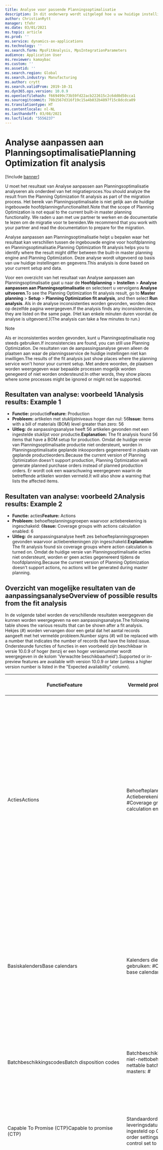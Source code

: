 ```yaml
---
title: Analyse voor passende Planningsoptimalisatie
description: In dit onderwerp wordt uitgelegd hoe u uw huidige instellingen en gegevens kunt controleren op basis van de mogelijkheden van de functionaliteit Optimalisatieplanning.
author: ChristianRytt
manager: tfehr
ms.date: 03/01/2021
ms.topic: article
ms.prod: ''
ms.service: dynamics-ax-applications
ms.technology: ''
ms.search.form: MpsFitAnalysis, MpsIntegrationParameters
audience: Application User
ms.reviewer: kamaybac
ms.custom: ''
ms.assetid: ''
ms.search.region: Global
ms.search.industry: Manufacturing
ms.author: crytt
ms.search.validFrom: 2019-10-31
ms.dyn365.ops.version: 10.0.9
ms.openlocfilehash: f669499c73b59fd22acb222615c2c6dd0d50cca1
ms.sourcegitcommit: 70b1567d316f19c15a4b032b4897f15c8dcdca09
ms.translationtype: HT
ms.contentlocale: nl-NL
ms.lasthandoff: 03/08/2021
ms.locfileid: "5556237"
---
```

# <a name="planning-optimization-fit-analysis"></a><span data-ttu-id="bb10f-103">Analyse aanpassen aan Planningsoptimalisatie</span><span class="sxs-lookup"><span data-stu-id="bb10f-103">Planning Optimization fit analysis</span></span>

[!include [banner](../../includes/banner.md)]

<span data-ttu-id="bb10f-104">U moet het resultaat van Analyse aanpassen aan Planningsoptimalisatie analyseren als onderdeel van het migratieproces.</span><span class="sxs-lookup"><span data-stu-id="bb10f-104">You should analyze the result from the Planning Optimization fit analysis as part of the migration process.</span></span> <span data-ttu-id="bb10f-105">Het bereik van Planningsoptimalisatie is niet gelijk aan de huidige ingebouwde hoofdplanningsfunctionaliteit.</span><span class="sxs-lookup"><span data-stu-id="bb10f-105">Note that the scope of Planning Optimization is not equal to the current built-in master planning functionality.</span></span> <span data-ttu-id="bb10f-106">We raden u aan met uw partner te werken en de documentatie te lezen om de migratie voor te bereiden.</span><span class="sxs-lookup"><span data-stu-id="bb10f-106">We recommend that you work with your partner and read the documentation to prepare for the migration.</span></span> 

<span data-ttu-id="bb10f-107">Analyse aanpassen aan Planningsoptimalisatie helpt u bepalen waar het resultaat kan verschillen tussen de ingebouwde engine voor hoofdplanning en Planningsoptimalisatie.</span><span class="sxs-lookup"><span data-stu-id="bb10f-107">Planning Optimization fit analysis helps you to identify where the result might differ between the built-in master planning engine and Planning Optimization.</span></span> <span data-ttu-id="bb10f-108">Deze analyse wordt uitgevoerd op basis van uw huidige instellingen en gegevens.</span><span class="sxs-lookup"><span data-stu-id="bb10f-108">This analysis is done based on your current setup and data.</span></span> 

<span data-ttu-id="bb10f-109">Voor een overzicht van het resultaat van Analyse aanpassen aan Planningsoptimalisatie gaat u naar de **Hoofdplanning** \> **Instellen** \> **Analyse aanpassen aan Planningsoptimalisatie** en selecteert u vervolgens **Analyse uitvoeren**.</span><span class="sxs-lookup"><span data-stu-id="bb10f-109">To see the Planning Optimization fit analysis result, go to **Master planning** \> **Setup** \> **Planning Optimization fit analysis**, and then select **Run analysis**.</span></span> <span data-ttu-id="bb10f-110">Als in de analyse inconsistenties worden gevonden, worden deze op dezelfde pagina weergegeven.</span><span class="sxs-lookup"><span data-stu-id="bb10f-110">If the analysis finds any inconsistencies, they are listed on the same page.</span></span> <span data-ttu-id="bb10f-111">(Het kan enkele minuten duren voordat de analyse is uitgevoerd.)</span><span class="sxs-lookup"><span data-stu-id="bb10f-111">(The analysis can take a few minutes to run.)</span></span>

> [!NOTE]
> <span data-ttu-id="bb10f-112">Als er inconsistenties worden gevonden, kunt u Planningsoptimalisatie nog steeds gebruiken.</span><span class="sxs-lookup"><span data-stu-id="bb10f-112">If inconsistencies are found, you can still use Planning Optimization.</span></span> <span data-ttu-id="bb10f-113">De resultaten van de aanpassingsanalyse geven alleen de plaatsen aan waar de planningsservice de huidige instellingen niet kan inwilligen.</span><span class="sxs-lookup"><span data-stu-id="bb10f-113">The results of the fit analysis just show places where the planning service won't honor your current setup.</span></span> <span data-ttu-id="bb10f-114">Met andere woorden, de plaatsen worden weergegeven waar bepaalde processen mogelijk worden genegeerd of niet worden ondersteund.</span><span class="sxs-lookup"><span data-stu-id="bb10f-114">In other words, they show places where some processes might be ignored or might not be supported.</span></span>

## <a name="analysis-results-example-1"></a><span data-ttu-id="bb10f-115">Resultaten van analyse: voorbeeld 1</span><span class="sxs-lookup"><span data-stu-id="bb10f-115">Analysis results: Example 1</span></span>

- <span data-ttu-id="bb10f-116">**Functie:** productie</span><span class="sxs-lookup"><span data-stu-id="bb10f-116">**Feature:** Production</span></span>
- <span data-ttu-id="bb10f-117">**Probleem:** artikelen met stuklijstniveaus hoger dan nul: 56</span><span class="sxs-lookup"><span data-stu-id="bb10f-117">**Issue:** Items with a bill of materials (BOM) level greater than zero: 56</span></span>
- <span data-ttu-id="bb10f-118">**Uitleg:** de aanpassingsanalyse heeft 56 artikelen gevonden met een ingestelde stuklijst voor productie.</span><span class="sxs-lookup"><span data-stu-id="bb10f-118">**Explanation:** The fit analysis found 56 items that have a BOM setup for production.</span></span> <span data-ttu-id="bb10f-119">Omdat de huidige versie van Planningsoptimalisatie productie niet ondersteunt, worden in Planningsoptimalisatie geplande inkooporders gegenereerd in plaats van geplande productieorders.</span><span class="sxs-lookup"><span data-stu-id="bb10f-119">Because the current version of Planning Optimization doesn't support production, Planning Optimization will generate planned purchase orders instead of planned production orders.</span></span> <span data-ttu-id="bb10f-120">Er wordt ook een waarschuwing weergegeven waarin de betreffende artikelen worden vermeld.</span><span class="sxs-lookup"><span data-stu-id="bb10f-120">It will also show a warning that lists the affected items.</span></span>

## <a name="analysis-results-example-2"></a><span data-ttu-id="bb10f-121">Resultaten van analyse: voorbeeld 2</span><span class="sxs-lookup"><span data-stu-id="bb10f-121">Analysis results: Example 2</span></span>

- <span data-ttu-id="bb10f-122">**Functie:** acties</span><span class="sxs-lookup"><span data-stu-id="bb10f-122">**Feature:** Actions</span></span>
- <span data-ttu-id="bb10f-123">**Probleem:** behoefteplanningsgroepen waarvoor actieberekening is ingeschakeld: 6</span><span class="sxs-lookup"><span data-stu-id="bb10f-123">**Issue:** Coverage groups with actions calculation enabled: 6</span></span>
- <span data-ttu-id="bb10f-124">**Uitleg:** de aanpassingsanalyse heeft zes behoefteplanningsgroepen gevonden waarvoor actieberekeningen zijn ingeschakeld.</span><span class="sxs-lookup"><span data-stu-id="bb10f-124">**Explanation:** The fit analysis found six coverage groups where action calculation is turned on.</span></span> <span data-ttu-id="bb10f-125">Omdat de huidige versie van Planningsoptimalisatie acties niet ondersteunt, worden er geen acties gegenereerd tijdens de hoofdplanning.</span><span class="sxs-lookup"><span data-stu-id="bb10f-125">Because the current version of Planning Optimization doesn't support actions, no actions will be generated during master planning.</span></span>

## <a name="overview-of-possible-results-from-the-fit-analysis"></a><span data-ttu-id="bb10f-126">Overzicht van mogelijke resultaten van de aanpassingsanalyse</span><span class="sxs-lookup"><span data-stu-id="bb10f-126">Overview of possible results from the fit analysis</span></span>

<span data-ttu-id="bb10f-127">In de volgende tabel worden de verschillende resultaten weergegeven die kunnen worden weergegeven na een aanpassingsanalyse.</span><span class="sxs-lookup"><span data-stu-id="bb10f-127">The following table shows the various results that can be shown after a fit analysis.</span></span> <span data-ttu-id="bb10f-128">Hekjes (_\#_) worden vervangen door een getal dat het aantal records aangeeft met het vermelde probleem.</span><span class="sxs-lookup"><span data-stu-id="bb10f-128">Number signs (_\#_) will be replaced with a number that indicates the number of records that have the listed issue.</span></span> <span data-ttu-id="bb10f-129">Ondersteunde functies of functies in een voorbeeld zijn beschikbaar in versie 10.0.9 of hoger (tenzij er een hoger versienummer wordt weergegeven in de kolom 'Verwachte beschikbaarheid').</span><span class="sxs-lookup"><span data-stu-id="bb10f-129">Supported or in-preview features are available with version 10.0.9 or later (unless a higher version number is listed in the "Expected availability" column).</span></span>

| <span data-ttu-id="bb10f-130">Functie</span><span class="sxs-lookup"><span data-stu-id="bb10f-130">Feature</span></span> | <span data-ttu-id="bb10f-131">Vermeld probleem</span><span class="sxs-lookup"><span data-stu-id="bb10f-131">Listed issue</span></span> | <span data-ttu-id="bb10f-132">Uitleg</span><span class="sxs-lookup"><span data-stu-id="bb10f-132">Explanation</span></span> | <span data-ttu-id="bb10f-133">Verwachte beschikbaarheid</span><span class="sxs-lookup"><span data-stu-id="bb10f-133">Expected availability</span></span> |
| --- | --- | --- | --- |
| <span data-ttu-id="bb10f-134">Acties</span><span class="sxs-lookup"><span data-stu-id="bb10f-134">Actions</span></span> | <span data-ttu-id="bb10f-135">Behoefteplanningsgroepen met Actieberekening ingeschakeld: _\#_</span><span class="sxs-lookup"><span data-stu-id="bb10f-135">Coverage groups with Actions calculation enabled: _\#_</span></span> | <span data-ttu-id="bb10f-136">Deze functie wordt verwerkt.</span><span class="sxs-lookup"><span data-stu-id="bb10f-136">This feature is pending.</span></span> <span data-ttu-id="bb10f-137">Momenteel worden er geen acties gegenereerd tijdens de hoofdplanning wanneer Planningsoptimalisatie is ingeschakeld, ongeacht deze instelling.</span><span class="sxs-lookup"><span data-stu-id="bb10f-137">Currently, actions aren't generated during master planning when Planning Optimization is enabled, regardless of this setting.</span></span> <span data-ttu-id="bb10f-138">Het belangrijkste doel van acties is het voorstellen van wijzigingen in bestaande orders.</span><span class="sxs-lookup"><span data-stu-id="bb10f-138">The main purpose of actions is to suggest changes to existing orders.</span></span> <span data-ttu-id="bb10f-139">Ga na of acties actief worden toegepast als onderdeel van uw bedrijfsprocessen en of de vertragingsinformatie die betrekking heeft op de orders voldoende is.</span><span class="sxs-lookup"><span data-stu-id="bb10f-139">Evaluate if actions are actively applied as part of your business processes or if the delay information related to the orders is sufficient.</span></span> | <span data-ttu-id="bb10f-140">Oktober 2021 - april 2022</span><span class="sxs-lookup"><span data-stu-id="bb10f-140">October 2021 - April 2022</span></span> |
| <span data-ttu-id="bb10f-141">Basiskalenders</span><span class="sxs-lookup"><span data-stu-id="bb10f-141">Base calendars</span></span> | <span data-ttu-id="bb10f-142">Kalenders die de basiskalender gebruiken: _\#_</span><span class="sxs-lookup"><span data-stu-id="bb10f-142">Calendars using base calendar: _\#_</span></span> | <span data-ttu-id="bb10f-143">Deze functie wordt verwerkt.</span><span class="sxs-lookup"><span data-stu-id="bb10f-143">This feature is pending.</span></span> <span data-ttu-id="bb10f-144">Op dit moment wordt de basiskalender genegeerd wanneer Planningsoptimalisatie is ingeschakeld.</span><span class="sxs-lookup"><span data-stu-id="bb10f-144">Currently, the base calendar is ignored when Planning Optimization is enabled.</span></span> <span data-ttu-id="bb10f-145">Ga na of de basiskalender nodig is voor uw bedrijfsprocessen en of directe instellingen in kalenders voldoende zijn.</span><span class="sxs-lookup"><span data-stu-id="bb10f-145">Evaluate if the base calendar is needed for your business processes or if direct setup in calendars is sufficient.</span></span> | <span data-ttu-id="bb10f-146">2021 april</span><span class="sxs-lookup"><span data-stu-id="bb10f-146">April 2021</span></span> | 
| <span data-ttu-id="bb10f-147">Batchbeschikkingscodes</span><span class="sxs-lookup"><span data-stu-id="bb10f-147">Batch disposition codes</span></span> | <span data-ttu-id="bb10f-148">Batchbeschikkingsmodellen met niet-nettobehoefte: _\#_</span><span class="sxs-lookup"><span data-stu-id="bb10f-148">Non-nettable batch disposition masters: _\#_</span></span> | <span data-ttu-id="bb10f-149">Deze functie wordt verwerkt.</span><span class="sxs-lookup"><span data-stu-id="bb10f-149">This feature is pending.</span></span> <span data-ttu-id="bb10f-150">Op dit moment worden batchbeschikkingscodes genegeerd wanneer Planningsoptimalisatie is ingeschakeld.</span><span class="sxs-lookup"><span data-stu-id="bb10f-150">Currently, batch disposition codes are ignored when Planning Optimization is enabled.</span></span> | <span data-ttu-id="bb10f-151">Oktober 2021 - april 2022</span><span class="sxs-lookup"><span data-stu-id="bb10f-151">October 2021 - April 2022</span></span> |
| <span data-ttu-id="bb10f-152">Capable To Promise (CTP)</span><span class="sxs-lookup"><span data-stu-id="bb10f-152">Capable to promise (CTP)</span></span> | <span data-ttu-id="bb10f-153">Standaardorderinstellingen met leveringsdatumcontrole ingesteld op CTP: _\#_</span><span class="sxs-lookup"><span data-stu-id="bb10f-153">Default order settings with delivery date control set to CTP: _\#_</span></span> | <span data-ttu-id="bb10f-154">Deze functie wordt verwerkt.</span><span class="sxs-lookup"><span data-stu-id="bb10f-154">This feature is pending.</span></span> <span data-ttu-id="bb10f-155">Momenteel wordt CTP genegeerd wanneer Planningsoptimalisatie is ingeschakeld, ongeacht deze instelling.</span><span class="sxs-lookup"><span data-stu-id="bb10f-155">Currently, CTP is ignored when Planning Optimization is enabled, regardless of this setting.</span></span> | <span data-ttu-id="bb10f-156">Oktober 2021 - april 2022</span><span class="sxs-lookup"><span data-stu-id="bb10f-156">October 2021 - April 2022</span></span> |
| <span data-ttu-id="bb10f-157">Statisch plan kopiëren naar dynamisch plan</span><span class="sxs-lookup"><span data-stu-id="bb10f-157">Copy static to dynamic plan</span></span> | <span data-ttu-id="bb10f-158">Kopie van statisch naar dynamisch plan wordt ingeschakeld in de parameters voor de hoofdplanning.</span><span class="sxs-lookup"><span data-stu-id="bb10f-158">Copy of static to dynamic plan is enabled on the master planning parameters.</span></span> | <span data-ttu-id="bb10f-159">Met Planningsoptimalisatie wordt het statische plan niet naar het dynamische plan gekopieerd, ongeacht deze instelling.</span><span class="sxs-lookup"><span data-stu-id="bb10f-159">Planning Optimization doesn't copy the static plan to the dynamic plan, regardless of this setting.</span></span> <span data-ttu-id="bb10f-160">In het algemeen is dit concept minder relevant vanwege de snelheid en de volledige regeneratie die door Planningsoptimalisatie wordt geleverd.</span><span class="sxs-lookup"><span data-stu-id="bb10f-160">In general, this concept is less relevant because of the speed and complete regeneration that Planning Optimization provides.</span></span> <span data-ttu-id="bb10f-161">Als er twee of meer plannen worden gebruikt, moet de hoofdplanning worden geactiveerd voor elk plan.</span><span class="sxs-lookup"><span data-stu-id="bb10f-161">If two or more plans are used, master planning should be triggered for each plan.</span></span> | <span data-ttu-id="bb10f-162">Oktober 2021 - april 2022</span><span class="sxs-lookup"><span data-stu-id="bb10f-162">October 2021 - April 2022</span></span> |
| <span data-ttu-id="bb10f-163">Fiattering</span><span class="sxs-lookup"><span data-stu-id="bb10f-163">Firming</span></span> | <span data-ttu-id="bb10f-164">Behoefteplanningsgroepen met time fence voor automatische fiattering ingesteld: _\#_</span><span class="sxs-lookup"><span data-stu-id="bb10f-164">Coverage groups with auto firming time fence set: _\#_</span></span> | <span data-ttu-id="bb10f-165">In versie 10.0.7 en hoger wordt fiatteren als een afzonderlijke batchtaak voor fiattering ondersteund nadat de hoofdplanning is voltooid (mits de functie _Automatisch fiatteren voor Planningsoptimalisatie_ is ingeschakeld in [Functiebeheer](../../../fin-ops-core/fin-ops/get-started/feature-management/feature-management-overview.md)).</span><span class="sxs-lookup"><span data-stu-id="bb10f-165">In version 10.0.7 and later, firming is supported as a separate firming batch job after master planning is completed (provided the _Auto-firming for Planning Optimization_ feature has been enabled in [feature management](../../../fin-ops-core/fin-ops/get-started/feature-management/feature-management-overview.md)).</span></span> <span data-ttu-id="bb10f-166">Het automatisch fiatteren voor planningsoptimalisatie is gebaseerd op de orderdatum (begin datum), niet op de behoeftedatum (einddatum).</span><span class="sxs-lookup"><span data-stu-id="bb10f-166">Note that auto firming for Planning Optimization is based on the order date (start date), not the requirement date (end date).</span></span> <span data-ttu-id="bb10f-167">Dit gedrag zorgt ervoor dat geplande orders op tijd worden gefiatteerd, zonder dat de levertijd in de time fence voor fiattering moet worden opgenomen.</span><span class="sxs-lookup"><span data-stu-id="bb10f-167">This behavior ensures that firming of planned orders occurs in due time, without having to include lead time in the firming time fence.</span></span> | <span data-ttu-id="bb10f-168">Ondersteund</span><span class="sxs-lookup"><span data-stu-id="bb10f-168">Supported</span></span> |
| <span data-ttu-id="bb10f-169">Fiattering</span><span class="sxs-lookup"><span data-stu-id="bb10f-169">Firming</span></span> | <span data-ttu-id="bb10f-170">Artikelbehoefteplanningsrecords met automatische fiattering ingesteld: _\#_</span><span class="sxs-lookup"><span data-stu-id="bb10f-170">Item coverage records with auto firming set: _\#_</span></span> | <span data-ttu-id="bb10f-171">In versie 10.0.7 en hoger wordt automatisch fiatteren als een afzonderlijke batchtaak voor fiattering ondersteund nadat de hoofdplanning is voltooid (mits de functie _Automatisch fiatteren voor Planningsoptimalisatie_ is ingeschakeld in [Functiebeheer](../../../fin-ops-core/fin-ops/get-started/feature-management/feature-management-overview.md)).</span><span class="sxs-lookup"><span data-stu-id="bb10f-171">In version 10.0.7 and later, auto firming is supported as a separate firming batch job after master planning is completed (provided the _Auto-firming for Planning Optimization_ feature has been enabled in [feature management](../../../fin-ops-core/fin-ops/get-started/feature-management/feature-management-overview.md)).</span></span> <span data-ttu-id="bb10f-172">Het automatisch fiatteren voor planningsoptimalisatie is gebaseerd op de orderdatum (begin datum), niet op de behoeftedatum (einddatum).</span><span class="sxs-lookup"><span data-stu-id="bb10f-172">Note that auto firming for Planning Optimization is based on the order date (start date), not the requirement date (end date).</span></span> <span data-ttu-id="bb10f-173">Dit gedrag zorgt ervoor dat geplande orders op tijd worden gefiatteerd, zonder dat de levertijd in de time fence voor fiattering moet worden opgenomen.</span><span class="sxs-lookup"><span data-stu-id="bb10f-173">This behavior ensures that firming of planned orders occurs in due time, without having to include lead time in the firming time fence.</span></span> | <span data-ttu-id="bb10f-174">Ondersteund</span><span class="sxs-lookup"><span data-stu-id="bb10f-174">Supported</span></span> |
| <span data-ttu-id="bb10f-175">Fiattering</span><span class="sxs-lookup"><span data-stu-id="bb10f-175">Firming</span></span> | <span data-ttu-id="bb10f-176">Hoofdplannen met automatische fiattering ingesteld: _\#_</span><span class="sxs-lookup"><span data-stu-id="bb10f-176">Master plans with auto firming set: _\#_</span></span> | <span data-ttu-id="bb10f-177">In versie 10.0.7 en hoger wordt automatisch fiatteren als een afzonderlijke batchtaak voor fiattering ondersteund nadat de hoofdplanning is voltooid (mits de functie _Automatisch fiatteren voor Planningsoptimalisatie_ is ingeschakeld in [Functiebeheer](../../../fin-ops-core/fin-ops/get-started/feature-management/feature-management-overview.md)).</span><span class="sxs-lookup"><span data-stu-id="bb10f-177">In version 10.0.7 and later, auto firming is supported as a separate firming batch job after master planning is completed (provided the _Auto-firming for Planning Optimization_ feature has been enabled in [feature management](../../../fin-ops-core/fin-ops/get-started/feature-management/feature-management-overview.md)).</span></span> <span data-ttu-id="bb10f-178">Het automatisch fiatteren voor planningsoptimalisatie is gebaseerd op de orderdatum (begin datum), niet op de behoeftedatum (einddatum).</span><span class="sxs-lookup"><span data-stu-id="bb10f-178">Note that auto firming for Planning Optimization is based on the order date (start date), not the requirement date (end date).</span></span> <span data-ttu-id="bb10f-179">Dit gedrag zorgt ervoor dat geplande orders op tijd worden gefiatteerd, zonder dat de levertijd in de time fence voor fiattering moet worden opgenomen.</span><span class="sxs-lookup"><span data-stu-id="bb10f-179">This behavior ensures that firming of planned orders occurs in due time, without having to include lead time in the firming time fence.</span></span> | <span data-ttu-id="bb10f-180">Ondersteund</span><span class="sxs-lookup"><span data-stu-id="bb10f-180">Supported</span></span> |
| <span data-ttu-id="bb10f-181">FitAnalysisPlanningItems</span><span class="sxs-lookup"><span data-stu-id="bb10f-181">FitAnalysisPlanningItems</span></span> | <span data-ttu-id="bb10f-182">Planningsartikelen: _\#_</span><span class="sxs-lookup"><span data-stu-id="bb10f-182">Planning Items: _\#_</span></span> | <span data-ttu-id="bb10f-183">Deze functie wordt verwerkt.</span><span class="sxs-lookup"><span data-stu-id="bb10f-183">This feature is pending.</span></span> <span data-ttu-id="bb10f-184">Momenteel worden planningsartikelen op dezelfde manier verwerkt als normale artikelen wanneer Planningsoptimalisatie is ingeschakeld.</span><span class="sxs-lookup"><span data-stu-id="bb10f-184">Currently, planning items are handled like regular items when Planning Optimization is enabled.</span></span> | <span data-ttu-id="bb10f-185">Oktober 2021 - april 2022</span><span class="sxs-lookup"><span data-stu-id="bb10f-185">October 2021 - April 2022</span></span> |
| <span data-ttu-id="bb10f-186">Prognose</span><span class="sxs-lookup"><span data-stu-id="bb10f-186">Forecast</span></span> | <span data-ttu-id="bb10f-187">Behoefteplanningsgroepen met "Intercompany-orders opnemen" ingeschakeld: _\#_</span><span class="sxs-lookup"><span data-stu-id="bb10f-187">Coverage groups with "Include intercompany orders" enabled: _\#_</span></span> | <span data-ttu-id="bb10f-188">Deze functie wordt verwerkt.</span><span class="sxs-lookup"><span data-stu-id="bb10f-188">This feature is pending.</span></span> <span data-ttu-id="bb10f-189">Momenteel omvat hoofdplanning geen downstream geplande vraag wanneer Planningsoptimalisatie is ingeschakeld, ongeacht deze instelling.</span><span class="sxs-lookup"><span data-stu-id="bb10f-189">Currently, master planning doesn't include downstream planned demand when Planning Optimization is enabled, regardless of this setting.</span></span> <span data-ttu-id="bb10f-190">De vrijgegeven/gefiatteerde orders werken nog steeds met de normale intercompany-functionaliteit en zullen de meeste scenario's dekken.</span><span class="sxs-lookup"><span data-stu-id="bb10f-190">Note that released/firmed orders still work with the regular intercompany functionality and will cover most scenarios.</span></span> | <span data-ttu-id="bb10f-191">Ondersteund</span><span class="sxs-lookup"><span data-stu-id="bb10f-191">Supported</span></span> |
| <span data-ttu-id="bb10f-192">Prognose</span><span class="sxs-lookup"><span data-stu-id="bb10f-192">Forecast</span></span> | <span data-ttu-id="bb10f-193">Behoefteplanningsgroepen waarvoor de instelling "Prognose reduceren met" op een andere waarde is ingesteld dan "Orders": _\#_</span><span class="sxs-lookup"><span data-stu-id="bb10f-193">Coverage groups with "Reduce forecast by" setting set to a value different than "Orders": _\#_</span></span> | <span data-ttu-id="bb10f-194">Voor Planningsoptimalisatie wordt standaard "Prognose reduceren met" voor orders gebruikt, ongeacht deze instelling.</span><span class="sxs-lookup"><span data-stu-id="bb10f-194">By default, Planning Optimization uses "Reduce forecast by" for orders, regardless of this setting.</span></span> | <span data-ttu-id="bb10f-195">Ondersteund</span><span class="sxs-lookup"><span data-stu-id="bb10f-195">Supported</span></span> |
| <span data-ttu-id="bb10f-196">Prognose</span><span class="sxs-lookup"><span data-stu-id="bb10f-196">Forecast</span></span> | <span data-ttu-id="bb10f-197">Prognosemodellen met submodellen: _\#_</span><span class="sxs-lookup"><span data-stu-id="bb10f-197">Forecast models with sub models: _\#_</span></span> | <span data-ttu-id="bb10f-198">Deze functie wordt verwerkt.</span><span class="sxs-lookup"><span data-stu-id="bb10f-198">This feature is pending.</span></span> <span data-ttu-id="bb10f-199">Momenteel worden prognoses die submodellen gebruiken, niet ondersteund wanneer Planningsoptimalisatie is ingeschakeld.</span><span class="sxs-lookup"><span data-stu-id="bb10f-199">Currently, forecasts that use sub-models aren't supported when Planning Optimization is enabled.</span></span> <span data-ttu-id="bb10f-200">Deze worden genegeerd, ongeacht deze instelling.</span><span class="sxs-lookup"><span data-stu-id="bb10f-200">They will be ignored, regardless of this setting.</span></span> | <span data-ttu-id="bb10f-201">2021 april</span><span class="sxs-lookup"><span data-stu-id="bb10f-201">April 2021</span></span> |
| <span data-ttu-id="bb10f-202">Prognose</span><span class="sxs-lookup"><span data-stu-id="bb10f-202">Forecast</span></span> | <span data-ttu-id="bb10f-203">Hoofdplannen met de "Aanbodprognose opnemen" ingeschakeld: _\#_</span><span class="sxs-lookup"><span data-stu-id="bb10f-203">Master plans with "Include supply forecast" enabled: _\#_</span></span> | <span data-ttu-id="bb10f-204">Deze functie wordt verwerkt.</span><span class="sxs-lookup"><span data-stu-id="bb10f-204">This feature is pending.</span></span> <span data-ttu-id="bb10f-205">Momenteel worden aanbodprognoses die submodellen gebruiken, niet ondersteund wanneer Planningsoptimalisatie is ingeschakeld.</span><span class="sxs-lookup"><span data-stu-id="bb10f-205">Currently, supply forecasts aren't supported when Planning Optimization is enabled.</span></span> <span data-ttu-id="bb10f-206">Deze worden genegeerd, ongeacht deze instelling.</span><span class="sxs-lookup"><span data-stu-id="bb10f-206">They will be ignored, regardless of this setting.</span></span> | <span data-ttu-id="bb10f-207">Oktober 2021 - april 2022</span><span class="sxs-lookup"><span data-stu-id="bb10f-207">October 2021 - April 2022</span></span> |
| <span data-ttu-id="bb10f-208">Time fence voor blokkering</span><span class="sxs-lookup"><span data-stu-id="bb10f-208">Freeze time fence</span></span> | <span data-ttu-id="bb10f-209">Behoefteplanningsgroepen met time fence voor blokkering ingesteld: _\#_</span><span class="sxs-lookup"><span data-stu-id="bb10f-209">Coverage groups with freeze time fence set: _\#_</span></span> | <span data-ttu-id="bb10f-210">De time fence voor blokkering wordt niet vaak gebruikt en er zijn momenteel geen plannen om de time fence op te nemen voor Planningsoptimalisatie.</span><span class="sxs-lookup"><span data-stu-id="bb10f-210">The freeze time fence isn't often used, and there are currently no plans to include it for Planning Optimization.</span></span> <span data-ttu-id="bb10f-211">Momenteel wordt de instelling voor time fence voor blokkering genegeerd wanneer Planningsoptimalisatie is ingeschakeld, ongeacht deze instelling.</span><span class="sxs-lookup"><span data-stu-id="bb10f-211">Currently, the freeze time fence setup is ignored when Planning Optimization is enabled, regardless of this setting.</span></span> | <span data-ttu-id="bb10f-212">N.v.t.</span><span class="sxs-lookup"><span data-stu-id="bb10f-212">N/A</span></span> |
| <span data-ttu-id="bb10f-213">Time fence voor blokkering</span><span class="sxs-lookup"><span data-stu-id="bb10f-213">Freeze time fence</span></span> | <span data-ttu-id="bb10f-214">Artikelbehoefteplanningsrecords met time fence voor blokkering ingesteld: _\#_</span><span class="sxs-lookup"><span data-stu-id="bb10f-214">Item coverage records with freeze time fence set: _\#_</span></span> | <span data-ttu-id="bb10f-215">De time fence voor blokkering wordt niet vaak gebruikt en er zijn momenteel geen plannen om de time fence op te nemen voor Planningsoptimalisatie.</span><span class="sxs-lookup"><span data-stu-id="bb10f-215">The freeze time fence isn't often used, and there are currently no plans to include it for Planning Optimization.</span></span> <span data-ttu-id="bb10f-216">Momenteel wordt de instelling voor time fence voor blokkering genegeerd wanneer Planningsoptimalisatie is ingeschakeld, ongeacht deze instelling.</span><span class="sxs-lookup"><span data-stu-id="bb10f-216">Currently, the freeze time fence setup is ignored when Planning Optimization is enabled, regardless of this setting.</span></span> | <span data-ttu-id="bb10f-217">N.v.t.</span><span class="sxs-lookup"><span data-stu-id="bb10f-217">N/A</span></span> |
| <span data-ttu-id="bb10f-218">Time fence voor blokkering</span><span class="sxs-lookup"><span data-stu-id="bb10f-218">Freeze time fence</span></span> | <span data-ttu-id="bb10f-219">Hoofdplannen met time fence voor blokkering ingesteld: _\#_</span><span class="sxs-lookup"><span data-stu-id="bb10f-219">Master plans with freeze time fence set: _\#_</span></span> | <span data-ttu-id="bb10f-220">De time fence voor blokkering wordt niet vaak gebruikt en er zijn momenteel geen plannen om de time fence op te nemen voor Planningsoptimalisatie.</span><span class="sxs-lookup"><span data-stu-id="bb10f-220">The freeze time fence isn't often used, and there are currently no plans to include it for Planning Optimization.</span></span> <span data-ttu-id="bb10f-221">Momenteel wordt de instelling voor time fence voor blokkering genegeerd wanneer Planningsoptimalisatie is ingeschakeld, ongeacht deze instelling.</span><span class="sxs-lookup"><span data-stu-id="bb10f-221">Currently, the freeze time fence setup is ignored when Planning Optimization is enabled, regardless of this setting.</span></span> | <span data-ttu-id="bb10f-222">N.v.t.</span><span class="sxs-lookup"><span data-stu-id="bb10f-222">N/A</span></span> |
| <span data-ttu-id="bb10f-223">Intercompany</span><span class="sxs-lookup"><span data-stu-id="bb10f-223">Intercompany</span></span> | <span data-ttu-id="bb10f-224">Hoofdplannen inclusief geplande downstreamvraag: _\#_</span><span class="sxs-lookup"><span data-stu-id="bb10f-224">Master plans including planned downstream demand: _\#_</span></span> | <span data-ttu-id="bb10f-225">Deze functie wordt verwerkt.</span><span class="sxs-lookup"><span data-stu-id="bb10f-225">This feature is pending.</span></span> <span data-ttu-id="bb10f-226">Momenteel omvat hoofdplanning geen downstream geplande vraag wanneer Planningsoptimalisatie is ingeschakeld, ongeacht deze instelling.</span><span class="sxs-lookup"><span data-stu-id="bb10f-226">Currently, master planning doesn't include downstream planned demand when Planning Optimization is enabled, regardless of this setting.</span></span> <span data-ttu-id="bb10f-227">De vrijgegeven/gefiatteerde orders werken nog steeds met de normale intercompany-functionaliteit en zullen de meeste scenario's dekken.</span><span class="sxs-lookup"><span data-stu-id="bb10f-227">Note that released/firmed orders still work with the normal intercompany functionality and will cover most scenarios.</span></span> | <span data-ttu-id="bb10f-228">Ondersteund</span><span class="sxs-lookup"><span data-stu-id="bb10f-228">Supported</span></span> |
| <span data-ttu-id="bb10f-229">Kanban</span><span class="sxs-lookup"><span data-stu-id="bb10f-229">Kanban</span></span> | <span data-ttu-id="bb10f-230">Artikelbehoefteplanningsrecords met gepland ordertype kanban: _\#_</span><span class="sxs-lookup"><span data-stu-id="bb10f-230">Item coverage records with planned order type kanban: _\#_</span></span> | <span data-ttu-id="bb10f-231">Deze functie wordt verwerkt.</span><span class="sxs-lookup"><span data-stu-id="bb10f-231">This feature is pending.</span></span> <span data-ttu-id="bb10f-232">Momenteel wordt de artikelbehoefteplanning die is ingesteld op kanban, genegeerd wanneer Planningsoptimalisatie is ingeschakeld.</span><span class="sxs-lookup"><span data-stu-id="bb10f-232">Currently, item coverage that is set to kanban will be ignored when Planning Optimization is enabled.</span></span> <span data-ttu-id="bb10f-233">Tijdens de hoofdplanning wordt door het met kanban geplande ordertype een waarschuwing gemaakt en er worden geplande inkooporders gemaakt om de gerelateerde vraag te dekken.</span><span class="sxs-lookup"><span data-stu-id="bb10f-233">The kanban planned order type will create a warning during master planning, and planned purchase orders will be created to cover the related demand.</span></span> | <span data-ttu-id="bb10f-234">Oktober 2021 - april 2022</span><span class="sxs-lookup"><span data-stu-id="bb10f-234">October 2021 - April 2022</span></span> |
| <span data-ttu-id="bb10f-235">Kanban</span><span class="sxs-lookup"><span data-stu-id="bb10f-235">Kanban</span></span> | <span data-ttu-id="bb10f-236">Artikelen met standaardordertype kanban: _\#_</span><span class="sxs-lookup"><span data-stu-id="bb10f-236">Items with default order type kanban: _\#_</span></span> | <span data-ttu-id="bb10f-237">Momenteel wordt een standaardordertype dat is ingesteld op kanban, genegeerd wanneer Planningsoptimalisatie is ingeschakeld.</span><span class="sxs-lookup"><span data-stu-id="bb10f-237">Currently, a default order type that is set to kanban will be ignored when Planning Optimization is enabled.</span></span> <span data-ttu-id="bb10f-238">Tijdens de hoofdplanning wordt door het standaardordertype een waarschuwing gemaakt en er worden geplande inkooporders gemaakt om de gerelateerde vraag te dekken.</span><span class="sxs-lookup"><span data-stu-id="bb10f-238">The kanban default order type will create a warning during master planning, and planned purchase orders will be created to cover the related demand.</span></span> | <span data-ttu-id="bb10f-239">Oktober 2021 - april 2022</span><span class="sxs-lookup"><span data-stu-id="bb10f-239">October 2021 - April 2022</span></span> |
| <span data-ttu-id="bb10f-240">Levenscyclusstatus van product</span><span class="sxs-lookup"><span data-stu-id="bb10f-240">Product lifecycle state</span></span>   | <span data-ttu-id="bb10f-241">Levenscyclusstatussen van product niet actief voor planning: _\#_</span><span class="sxs-lookup"><span data-stu-id="bb10f-241">Product lifecycle states not active for planning: _\#_</span></span> | <span data-ttu-id="bb10f-242">Deze functie is in behandeling.</span><span class="sxs-lookup"><span data-stu-id="bb10f-242">This is a pending feature.</span></span> <span data-ttu-id="bb10f-243">Momenteel wordt de Productlevenscyclusstatus genegeerd en is Planningsoptimalisatie ingeschakeld.</span><span class="sxs-lookup"><span data-stu-id="bb10f-243">Currently the Product lifecycle state is ignored with Planning Optimization enabled.</span></span> <span data-ttu-id="bb10f-244">U kunt het productfilter op planniveau aanpassen om te voorkomen dat producten worden opgenomen waar de productlevenscyclusstatus is uitgeschakeld voor planning.</span><span class="sxs-lookup"><span data-stu-id="bb10f-244">You can adjust the plan level product filter to avoid including products where product lifecycle state is disabled for planning.</span></span> | <span data-ttu-id="bb10f-245">Ondersteund</span><span class="sxs-lookup"><span data-stu-id="bb10f-245">Supported</span></span> |
| <span data-ttu-id="bb10f-246">Productie</span><span class="sxs-lookup"><span data-stu-id="bb10f-246">Production</span></span> | <span data-ttu-id="bb10f-247">Stuklijstregels met afronding of meerdere instellingen: _\#_</span><span class="sxs-lookup"><span data-stu-id="bb10f-247">BOM lines with rounding or multiple setup: _\#_</span></span> | <span data-ttu-id="bb10f-248">Deze functie wordt verwerkt.</span><span class="sxs-lookup"><span data-stu-id="bb10f-248">This feature is pending.</span></span> <span data-ttu-id="bb10f-249">Momenteel worden afronding en meerdere instellingen genegeerd op stuklijstregels wanneer Planningsoptimalisatie is ingeschakeld, ongeacht deze instelling.</span><span class="sxs-lookup"><span data-stu-id="bb10f-249">Currently, rounding and multiple setups are ignored on BOM lines when Planning Optimization is enabled, regardless of this setting.</span></span> | <span data-ttu-id="bb10f-250">2021 april</span><span class="sxs-lookup"><span data-stu-id="bb10f-250">April 2021</span></span> |
| <span data-ttu-id="bb10f-251">Productie</span><span class="sxs-lookup"><span data-stu-id="bb10f-251">Production</span></span> | <span data-ttu-id="bb10f-252">Stuklijst-/formuleregels met formulemeting: _\#_</span><span class="sxs-lookup"><span data-stu-id="bb10f-252">BOM/formula lines with formula measurement: _\#_</span></span> | <span data-ttu-id="bb10f-253">Deze functie wordt verwerkt.</span><span class="sxs-lookup"><span data-stu-id="bb10f-253">This feature is pending.</span></span> <span data-ttu-id="bb10f-254">Momenteel wordt formulemeting genegeerd op stuklijst- en formuleregels wanneer Planningsoptimalisatie is ingeschakeld, ongeacht deze instelling.</span><span class="sxs-lookup"><span data-stu-id="bb10f-254">Currently, formula measurement is ignored on BOM and formula lines when Planning Optimization is enabled, regardless of this setting.</span></span> | <span data-ttu-id="bb10f-255">2021 oktober</span><span class="sxs-lookup"><span data-stu-id="bb10f-255">October 2021</span></span> |
| <span data-ttu-id="bb10f-256">Productie</span><span class="sxs-lookup"><span data-stu-id="bb10f-256">Production</span></span> | <span data-ttu-id="bb10f-257">Stuklijst-/formuleregels met artikelvervanging (planningsgroepen): _\#_</span><span class="sxs-lookup"><span data-stu-id="bb10f-257">BOM/formula lines with item substitution (plan groups): _\#_</span></span> | <span data-ttu-id="bb10f-258">Deze functie wordt verwerkt.</span><span class="sxs-lookup"><span data-stu-id="bb10f-258">This feature is pending.</span></span> <span data-ttu-id="bb10f-259">Momenteel wordt artikelvervanging (planningsgroepen) genegeerd op stuklijst- en formuleregels wanneer Planningsoptimalisatie is ingeschakeld, ongeacht deze instelling.</span><span class="sxs-lookup"><span data-stu-id="bb10f-259">Currently, item substitution (plan groups) is ignored on BOM and formula lines when Planning Optimization is enabled, regardless of this setting.</span></span> | <span data-ttu-id="bb10f-260">2021 oktober</span><span class="sxs-lookup"><span data-stu-id="bb10f-260">October 2021</span></span> |
| <span data-ttu-id="bb10f-261">Productie</span><span class="sxs-lookup"><span data-stu-id="bb10f-261">Production</span></span> | <span data-ttu-id="bb10f-262">Stuklijst-/formuleregels met negatieve hoeveelheid: _\#_</span><span class="sxs-lookup"><span data-stu-id="bb10f-262">BOM/formula lines with negative quantity: _\#_</span></span> | <span data-ttu-id="bb10f-263">Deze functie wordt verwerkt.</span><span class="sxs-lookup"><span data-stu-id="bb10f-263">This feature is pending.</span></span> <span data-ttu-id="bb10f-264">Stuklijst- en formuleregels met een negatieve hoeveelheid worden opgenomen in de hoeveelheid 0 (nul) en er wordt een waarschuwing gegeven wanneer Planningsoptimalisatie is ingeschakeld.</span><span class="sxs-lookup"><span data-stu-id="bb10f-264">BOM and formula lines that have negative quantity will be included with a quantity of 0 (zero) and a warning will be issued when Planning Optimization is enabled.</span></span> <span data-ttu-id="bb10f-265">Werk hoofdgegevens bij om waarschuwingen te voorkomen.</span><span class="sxs-lookup"><span data-stu-id="bb10f-265">Update master data to avoid warnings.</span></span> | <span data-ttu-id="bb10f-266">2021 oktober</span><span class="sxs-lookup"><span data-stu-id="bb10f-266">October 2021</span></span> |
| <span data-ttu-id="bb10f-267">Productie</span><span class="sxs-lookup"><span data-stu-id="bb10f-267">Production</span></span> | <span data-ttu-id="bb10f-268">Stuklijst-/formuleregels met resourceverbruik: _\#_</span><span class="sxs-lookup"><span data-stu-id="bb10f-268">BOM/formula lines with resource consumption: _\#_</span></span> | <span data-ttu-id="bb10f-269">Deze functie wordt verwerkt.</span><span class="sxs-lookup"><span data-stu-id="bb10f-269">This feature is pending.</span></span> <span data-ttu-id="bb10f-270">Momenteel worden stuklijst- en formuleregels met resourceverbruik genegeerd wanneer Planningsoptimalisatie is ingeschakeld.</span><span class="sxs-lookup"><span data-stu-id="bb10f-270">Currently, BOM and formula lines that have resource consumption are ignored when Planning Optimization is enabled.</span></span> <span data-ttu-id="bb10f-271">Als deze functie wordt ondersteund, wordt de materiaalbehoefte ingesteld op de begindatum van de productie.</span><span class="sxs-lookup"><span data-stu-id="bb10f-271">When this feature is supported, the material requirement will be set to the production start date.</span></span> <span data-ttu-id="bb10f-272">Totdat deze functie wordt ondersteund, worden er geen behoeften gegenereerd voor materialen die zijn gemarkeerd met een vlag voor resourceverbruik.</span><span class="sxs-lookup"><span data-stu-id="bb10f-272">Until this feature is supported, requirements will not be generated for materials that are marked with a resource consumption flag.</span></span> | <span data-ttu-id="bb10f-273">2021 april</span><span class="sxs-lookup"><span data-stu-id="bb10f-273">April 2021</span></span> |
| <span data-ttu-id="bb10f-274">Productie</span><span class="sxs-lookup"><span data-stu-id="bb10f-274">Production</span></span> | <span data-ttu-id="bb10f-275">Stuklijst-/formuleregels met stapverbruik: _\#_</span><span class="sxs-lookup"><span data-stu-id="bb10f-275">BOM/formula lines with step consumption: _\#_</span></span> | <span data-ttu-id="bb10f-276">Deze functie wordt verwerkt.</span><span class="sxs-lookup"><span data-stu-id="bb10f-276">This feature is pending.</span></span> <span data-ttu-id="bb10f-277">Momenteel wordt stapverbruik genegeerd wanneer Planningsoptimalisatie is ingeschakeld.</span><span class="sxs-lookup"><span data-stu-id="bb10f-277">Currently, step consumption is ignored on BOM and formula lines when Planning Optimization is enabled.</span></span> | <span data-ttu-id="bb10f-278">2021 oktober</span><span class="sxs-lookup"><span data-stu-id="bb10f-278">October 2021</span></span> |
| <span data-ttu-id="bb10f-279">Productie</span><span class="sxs-lookup"><span data-stu-id="bb10f-279">Production</span></span> | <span data-ttu-id="bb10f-280">Stuklijsten met gedefinieerde constante of variabele uitval: _\#_</span><span class="sxs-lookup"><span data-stu-id="bb10f-280">BOMs with constant scrap or variable scrap defined: _\#_</span></span> | <span data-ttu-id="bb10f-281">Deze functie wordt verwerkt.</span><span class="sxs-lookup"><span data-stu-id="bb10f-281">This feature is pending.</span></span> <span data-ttu-id="bb10f-282">Momenteel worden constante en variabele uitval die op stuklijsten zijn gedefinieerd, genegeerd wanneer Planningsoptimalisatie is ingeschakeld.</span><span class="sxs-lookup"><span data-stu-id="bb10f-282">Currently, constant scrap and variable scrap that are defined on BOMs are ignored when Planning Optimization is enabled.</span></span> | <span data-ttu-id="bb10f-283">Oktober 2021 - april 2022</span><span class="sxs-lookup"><span data-stu-id="bb10f-283">October 2021 - April 2022</span></span> |
| <span data-ttu-id="bb10f-284">Productie</span><span class="sxs-lookup"><span data-stu-id="bb10f-284">Production</span></span> | <span data-ttu-id="bb10f-285">Stuklijsten met uitbesteding: _\#_</span><span class="sxs-lookup"><span data-stu-id="bb10f-285">BOMs with subcontracting: _\#_</span></span> | <span data-ttu-id="bb10f-286">Deze functie wordt verwerkt.</span><span class="sxs-lookup"><span data-stu-id="bb10f-286">This feature is pending.</span></span> <span data-ttu-id="bb10f-287">Momenteel wordt de instelling voor uitbesteding op stuklijsten genegeerd wanneer Planningsoptimalisatie is ingeschakeld, ongeacht deze instelling.</span><span class="sxs-lookup"><span data-stu-id="bb10f-287">Currently, the subcontracting setup on BOMs is ignored when Planning Optimization is enabled, regardless of this setting.</span></span> | <span data-ttu-id="bb10f-288">Oktober 2021 - april 2022</span><span class="sxs-lookup"><span data-stu-id="bb10f-288">October 2021 - April 2022</span></span> |
| <span data-ttu-id="bb10f-289">Productie</span><span class="sxs-lookup"><span data-stu-id="bb10f-289">Production</span></span> | <span data-ttu-id="bb10f-290">Stuklijsten zonder een vestiging: _\#_</span><span class="sxs-lookup"><span data-stu-id="bb10f-290">BOMs without a site: _\#_</span></span> | <span data-ttu-id="bb10f-291">Deze functie wordt verwerkt.</span><span class="sxs-lookup"><span data-stu-id="bb10f-291">This feature is pending.</span></span> <span data-ttu-id="bb10f-292">Momenteel worden stuklijsten zonder een vestiging genegeerd wanneer Planningsoptimalisatie is ingeschakeld.</span><span class="sxs-lookup"><span data-stu-id="bb10f-292">Currently, BOMs without a site are ignored when Planning Optimization is enabled.</span></span> | <span data-ttu-id="bb10f-293">Ondersteund</span><span class="sxs-lookup"><span data-stu-id="bb10f-293">Supported</span></span> |
| <span data-ttu-id="bb10f-294">Productie</span><span class="sxs-lookup"><span data-stu-id="bb10f-294">Production</span></span> | <span data-ttu-id="bb10f-295">Vraag waarvoor specifieke stuklijst- of routevereisten zijn gedefinieerd: _\#_</span><span class="sxs-lookup"><span data-stu-id="bb10f-295">Demand with specific BOM or route requirements defined: _\#_</span></span> | <span data-ttu-id="bb10f-296">Deze functie wordt verwerkt.</span><span class="sxs-lookup"><span data-stu-id="bb10f-296">This feature is pending.</span></span> <span data-ttu-id="bb10f-297">Momenteel worden de specifieke stuklijst- of routevereisten die zijn gedefinieerd op de vraag (zoals een substuklijst of een subroute op een verkooporder) genegeerd wanneer Planningsoptimalisatie is ingeschakeld.</span><span class="sxs-lookup"><span data-stu-id="bb10f-297">Currently, the specific BOM or route requirements that are defined on the demand (such as a sub-BOM or sub-route on a sales order) are ignored when Planning Optimization is enabled.</span></span> <span data-ttu-id="bb10f-298">De standaard stuklijst of route wordt gebruikt, ongeacht deze instelling.</span><span class="sxs-lookup"><span data-stu-id="bb10f-298">The standard BOM or route will be used, regardless of this setting.</span></span> | <span data-ttu-id="bb10f-299">Oktober 2021 - april 2022</span><span class="sxs-lookup"><span data-stu-id="bb10f-299">October 2021 - April 2022</span></span> |
| <span data-ttu-id="bb10f-300">Productie</span><span class="sxs-lookup"><span data-stu-id="bb10f-300">Production</span></span> | <span data-ttu-id="bb10f-301">Formuleversies met co-/bijproducten: _\#_</span><span class="sxs-lookup"><span data-stu-id="bb10f-301">Formula versions with Co/By products: _\#_</span></span> | <span data-ttu-id="bb10f-302">Deze functie wordt verwerkt.</span><span class="sxs-lookup"><span data-stu-id="bb10f-302">This feature is pending.</span></span> <span data-ttu-id="bb10f-303">Momenteel worden co- en bijproducten die aan de formuleversie zijn gekoppeld, genegeerd wanneer Planningsoptimalisatie is ingeschakeld.</span><span class="sxs-lookup"><span data-stu-id="bb10f-303">Currently, co-products and by-products that are associated with the formula version are ignored when Planning Optimization is enabled.</span></span> | <span data-ttu-id="bb10f-304">2021 oktober</span><span class="sxs-lookup"><span data-stu-id="bb10f-304">October 2021</span></span> |
| <span data-ttu-id="bb10f-305">Productie</span><span class="sxs-lookup"><span data-stu-id="bb10f-305">Production</span></span> | <span data-ttu-id="bb10f-306">Formuleversies met opbrengst: _\#_</span><span class="sxs-lookup"><span data-stu-id="bb10f-306">Formula versions with Yield: _\#_</span></span> | <span data-ttu-id="bb10f-307">Deze functie wordt verwerkt.</span><span class="sxs-lookup"><span data-stu-id="bb10f-307">This feature is pending.</span></span> <span data-ttu-id="bb10f-308">Momenteel worden opbrengst die aan de formuleversie is gekoppeld, genegeerd wanneer Planningsoptimalisatie is ingeschakeld.</span><span class="sxs-lookup"><span data-stu-id="bb10f-308">Currently, yield that is associated with the formula version is ignored when Planning Optimization is enabled.</span></span> | <span data-ttu-id="bb10f-309">Oktober 2021 - april 2022</span><span class="sxs-lookup"><span data-stu-id="bb10f-309">October 2021 - April 2022</span></span> |
| <span data-ttu-id="bb10f-310">Productie</span><span class="sxs-lookup"><span data-stu-id="bb10f-310">Production</span></span> | <span data-ttu-id="bb10f-311">Plannen inclusief sequentiëren: _\#_</span><span class="sxs-lookup"><span data-stu-id="bb10f-311">Plans including sequencing: _\#_</span></span> | <span data-ttu-id="bb10f-312">Deze functie wordt verwerkt.</span><span class="sxs-lookup"><span data-stu-id="bb10f-312">This feature is pending.</span></span> <span data-ttu-id="bb10f-313">Momenteel wordt sequentiëren genegeerd wanneer Planningsoptimalisatie is ingeschakeld, ongeacht deze instelling.</span><span class="sxs-lookup"><span data-stu-id="bb10f-313">Currently, sequencing is ignored when Planning Optimization is enabled, regardless of this setting.</span></span> | <span data-ttu-id="bb10f-314">Oktober 2021 - april 2022</span><span class="sxs-lookup"><span data-stu-id="bb10f-314">October 2021 - April 2022</span></span> |
| <span data-ttu-id="bb10f-315">Productie</span><span class="sxs-lookup"><span data-stu-id="bb10f-315">Production</span></span> | <span data-ttu-id="bb10f-316">Vrijgegeven productieorders die niet zijn gestart en waarvan de geplande begindatum eerder is dan vandaag: _\#_</span><span class="sxs-lookup"><span data-stu-id="bb10f-316">Released production orders that are not started, where scheduled start is earlier than today: _\#_</span></span> | <span data-ttu-id="bb10f-317">Deze functie wordt verwerkt.</span><span class="sxs-lookup"><span data-stu-id="bb10f-317">This feature is pending.</span></span> <span data-ttu-id="bb10f-318">Als een productieorder wordt uitgesteld, wordt momenteel aangenomen dat de hoofdplanning vandaag wordt voltooid.</span><span class="sxs-lookup"><span data-stu-id="bb10f-318">Currently, if a production order is delayed, then master planning will assume that it will be completed today.</span></span> <span data-ttu-id="bb10f-319">Dit is relevant voor vrijgegeven productieorders waarvan de leveringsdatum in het verleden ligt, maar die nog niet zijn voltooid.</span><span class="sxs-lookup"><span data-stu-id="bb10f-319">This is relevant for released production orders where a delivery date is in the past, but it has not been completed yet.</span></span> | <span data-ttu-id="bb10f-320">Oktober 2021 - april 2022</span><span class="sxs-lookup"><span data-stu-id="bb10f-320">October 2021 - April 2022</span></span> |
| <span data-ttu-id="bb10f-321">Productie</span><span class="sxs-lookup"><span data-stu-id="bb10f-321">Production</span></span> | <span data-ttu-id="bb10f-322">Resources gepland met eindige capaciteit: _\#_</span><span class="sxs-lookup"><span data-stu-id="bb10f-322">Resources scheduled with finite capacity: _\#_</span></span> | <span data-ttu-id="bb10f-323">Deze functie wordt verwerkt.</span><span class="sxs-lookup"><span data-stu-id="bb10f-323">This feature is pending.</span></span> <span data-ttu-id="bb10f-324">Momenteel worden resources waarvoor de eindige capaciteit is gepland, genegeerd wanneer Planningsoptimalisatie is ingeschakeld.</span><span class="sxs-lookup"><span data-stu-id="bb10f-324">Currently, resources that are scheduled with finite capacity are ignored when Planning Optimization is enabled.</span></span> <span data-ttu-id="bb10f-325">De planning wordt uitgevoerd op basis van de standaardlevertijd van het product.</span><span class="sxs-lookup"><span data-stu-id="bb10f-325">Scheduling is done based on the default lead time from the product.</span></span> | <span data-ttu-id="bb10f-326">Onbeperkt: april 2021, Eindig: oktober 2021</span><span class="sxs-lookup"><span data-stu-id="bb10f-326">Infinite: April 2021, Finite: October 2021</span></span> |
| <span data-ttu-id="bb10f-327">Productie</span><span class="sxs-lookup"><span data-stu-id="bb10f-327">Production</span></span> | <span data-ttu-id="bb10f-328">Gebruikte routes bij planning: _\#_</span><span class="sxs-lookup"><span data-stu-id="bb10f-328">Routes used in planning: _\#_</span></span> | <span data-ttu-id="bb10f-329">Deze functie wordt verwerkt.</span><span class="sxs-lookup"><span data-stu-id="bb10f-329">This feature is pending.</span></span> <span data-ttu-id="bb10f-330">Momenteel worden routes genegeerd wanneer Planningsoptimalisatie is ingeschakeld.</span><span class="sxs-lookup"><span data-stu-id="bb10f-330">Currently, routes are ignored when Planning Optimization is enabled.</span></span> <span data-ttu-id="bb10f-331">De standaardlevertijd van het product wordt gebruikt.</span><span class="sxs-lookup"><span data-stu-id="bb10f-331">The default lead time from the product is used.</span></span> | <span data-ttu-id="bb10f-332">2021 april</span><span class="sxs-lookup"><span data-stu-id="bb10f-332">April 2021</span></span> |
| <span data-ttu-id="bb10f-333">Productie</span><span class="sxs-lookup"><span data-stu-id="bb10f-333">Production</span></span> | <span data-ttu-id="bb10f-334">Reservering verkoopregel met explosie: _\#_</span><span class="sxs-lookup"><span data-stu-id="bb10f-334">Sales line reservation using explosion: _\#_</span></span> | <span data-ttu-id="bb10f-335">Reservering verkoopregel met explosie wordt niet ondersteund wanneer Planningsoptimalisatie is ingeschakeld.</span><span class="sxs-lookup"><span data-stu-id="bb10f-335">Sales line reservation that uses explosion isn't supported when Planning Optimization is enabled.</span></span> | <span data-ttu-id="bb10f-336">2021 oktober</span><span class="sxs-lookup"><span data-stu-id="bb10f-336">October 2021</span></span> |
| <span data-ttu-id="bb10f-337">Productie</span><span class="sxs-lookup"><span data-stu-id="bb10f-337">Production</span></span> | <span data-ttu-id="bb10f-338">Planning met explosie van productieorders: _\#_</span><span class="sxs-lookup"><span data-stu-id="bb10f-338">Scheduling with explosion of production orders: _\#_</span></span> | <span data-ttu-id="bb10f-339">Planning met explosie van productieorders wordt niet ondersteund wanneer Planningsoptimalisatie is ingeschakeld.</span><span class="sxs-lookup"><span data-stu-id="bb10f-339">Scheduling that uses explosion of production orders isn't supported when Planning Optimization is enabled.</span></span> <span data-ttu-id="bb10f-340">Productieorders kunnen afzonderlijk worden gepland.</span><span class="sxs-lookup"><span data-stu-id="bb10f-340">Production orders can be scheduled individually.</span></span> | <span data-ttu-id="bb10f-341">2021 oktober</span><span class="sxs-lookup"><span data-stu-id="bb10f-341">October 2021</span></span> |
| <span data-ttu-id="bb10f-342">Offerteaanvragen</span><span class="sxs-lookup"><span data-stu-id="bb10f-342">Request for quotations</span></span> | <span data-ttu-id="bb10f-343">Hoofdplannen met offerteaanvragen ingeschakeld: _\#_</span><span class="sxs-lookup"><span data-stu-id="bb10f-343">Master plans with request for quotations enabled: _\#_</span></span> | <span data-ttu-id="bb10f-344">Deze functie wordt verwerkt.</span><span class="sxs-lookup"><span data-stu-id="bb10f-344">This feature is pending.</span></span> <span data-ttu-id="bb10f-345">Momenteel worden offerteaanvragen niet beschouwd als vraag wanneer Planningsoptimalisatie is ingeschakeld.</span><span class="sxs-lookup"><span data-stu-id="bb10f-345">Currently, requests for quotation (RFQs) aren't considered as demand when Planning Optimization is enabled.</span></span> <span data-ttu-id="bb10f-346">Deze worden genegeerd, ongeacht deze instelling.</span><span class="sxs-lookup"><span data-stu-id="bb10f-346">They will be ignored, regardless of this setting.</span></span> | <span data-ttu-id="bb10f-347">Oktober 2021 - april 2022</span><span class="sxs-lookup"><span data-stu-id="bb10f-347">October 2021 - April 2022</span></span> |
| <span data-ttu-id="bb10f-348">Bestelopdrachten</span><span class="sxs-lookup"><span data-stu-id="bb10f-348">Requisitions</span></span> | <span data-ttu-id="bb10f-349">Hoofdplannen met bestelopdrachten ingeschakeld: _\#_</span><span class="sxs-lookup"><span data-stu-id="bb10f-349">Master plans with requisitions enabled: _\#_</span></span> | <span data-ttu-id="bb10f-350">Deze functie wordt verwerkt.</span><span class="sxs-lookup"><span data-stu-id="bb10f-350">This feature is pending.</span></span> <span data-ttu-id="bb10f-351">Momenteel worden opdrachten tot inkoop niet overwogen wanneer Planningsoptimalisatie is ingeschakeld.</span><span class="sxs-lookup"><span data-stu-id="bb10f-351">Currently, purchase requisitions aren't considered when Planning Optimization is enabled.</span></span> <span data-ttu-id="bb10f-352">Deze worden genegeerd, ongeacht deze instelling.</span><span class="sxs-lookup"><span data-stu-id="bb10f-352">They will be ignored, regardless of this setting.</span></span> | <span data-ttu-id="bb10f-353">Ondersteund</span><span class="sxs-lookup"><span data-stu-id="bb10f-353">Supported</span></span> |
| <span data-ttu-id="bb10f-354">Veiligheidsmarges</span><span class="sxs-lookup"><span data-stu-id="bb10f-354">Safety margins</span></span> | <span data-ttu-id="bb10f-355">Behoefteplanningsgroepen met veiligheidsmarge: _\#_</span><span class="sxs-lookup"><span data-stu-id="bb10f-355">Coverage groups with safety margin: _\#_</span></span> | <span data-ttu-id="bb10f-356">Deze functie wordt verwerkt.</span><span class="sxs-lookup"><span data-stu-id="bb10f-356">This feature is pending.</span></span> <span data-ttu-id="bb10f-357">Op dit moment wordt de veiligheidsmarge genegeerd wanneer Planningsoptimalisatie is ingeschakeld.</span><span class="sxs-lookup"><span data-stu-id="bb10f-357">Currently, safety margin is ignored when Planning Optimization is enabled.</span></span> <span data-ttu-id="bb10f-358">Om dit gedrag te compenseren, kunt u de levertijd verhogen zodat deze de veiligheidsmarge bevat.</span><span class="sxs-lookup"><span data-stu-id="bb10f-358">To compensate for this behavior, you can increase the lead time so that it includes the safety margin.</span></span> | <span data-ttu-id="bb10f-359">Ontvangstmarge: ondersteund.</span><span class="sxs-lookup"><span data-stu-id="bb10f-359">Receipt margin: Supported.</span></span> <span data-ttu-id="bb10f-360">Marge en uitgiftemarge opnieuw ordenen: april 2021</span><span class="sxs-lookup"><span data-stu-id="bb10f-360">Reorder margin and issue margin: April 2021</span></span> |
| <span data-ttu-id="bb10f-361">Veiligheidsmarges</span><span class="sxs-lookup"><span data-stu-id="bb10f-361">Safety margins</span></span> | <span data-ttu-id="bb10f-362">Hoofdplannen met veiligheidsmarge: _\#_</span><span class="sxs-lookup"><span data-stu-id="bb10f-362">Master plans with safety margin: _\#_</span></span> | <span data-ttu-id="bb10f-363">Deze functie wordt verwerkt.</span><span class="sxs-lookup"><span data-stu-id="bb10f-363">This feature is pending.</span></span> <span data-ttu-id="bb10f-364">Momenteel wordt de veiligheidsmarge genegeerd wanneer Planningsoptimalisatie is ingeschakeld, ongeacht deze instelling.</span><span class="sxs-lookup"><span data-stu-id="bb10f-364">Currently, safety margin is ignored when Planning Optimization is enabled, regardless of this setting.</span></span> <span data-ttu-id="bb10f-365">Om dit gedrag te compenseren, kunt u de levertijd verhogen zodat deze de veiligheidsmarge bevat.</span><span class="sxs-lookup"><span data-stu-id="bb10f-365">To compensate for this behavior, you can increase the lead time so that it includes the safety margin.</span></span> | <span data-ttu-id="bb10f-366">Ontvangstmarge: ondersteund.</span><span class="sxs-lookup"><span data-stu-id="bb10f-366">Receipt margin: Supported.</span></span> <span data-ttu-id="bb10f-367">Marge en uitgiftemarge opnieuw ordenen: april 2021</span><span class="sxs-lookup"><span data-stu-id="bb10f-367">Reorder margin and issue margin: April 2021</span></span> |
| <span data-ttu-id="bb10f-368">Afhandeling van veiligheidsvoorraad</span><span class="sxs-lookup"><span data-stu-id="bb10f-368">Safety stock fulfillment</span></span> | <span data-ttu-id="bb10f-369">Records voor artikelbehoefteplanning met "Minimum behalen" verschillen van "Datum van vandaag + levertijd": _\#_</span><span class="sxs-lookup"><span data-stu-id="bb10f-369">Item coverage records with "Fulfill minimum" different from "Today's date + procurement time": _\#_</span></span> | <span data-ttu-id="bb10f-370">Planningsoptimalisatie gebruikt altijd *Datum van vandaag + levertijd* gebruikt.</span><span class="sxs-lookup"><span data-stu-id="bb10f-370">Planning Optimization always uses *Today's date + procurement time*.</span></span> <span data-ttu-id="bb10f-371">Deze wijziging wordt doorgevoerd om een vereenvoudigde planningsinstelling in de toekomst voor te bereiden en om een actieresultaat te kunnen bieden.</span><span class="sxs-lookup"><span data-stu-id="bb10f-371">This change is made to prepare for a simplified planning setup in the future, and to provide an actionable result.</span></span> <span data-ttu-id="bb10f-372">Als de aanschaffingstijd niet is opgenomen voor de veiligheidsvoorraad, worden geplande orders die zijn gemaakt voor de huidige lage voorhanden voorraad altijd vertraagd vanwege de levertijd.</span><span class="sxs-lookup"><span data-stu-id="bb10f-372">If the procurement time isn't included for safety stock, planned orders that are created for current low on-hand inventory will always be delayed because of the lead time.</span></span> <span data-ttu-id="bb10f-373">Dit gedrag kan leiden tot belangrijke ruis en ongewenste geplande orders.</span><span class="sxs-lookup"><span data-stu-id="bb10f-373">This behavior can cause significant noise and unwanted planned orders.</span></span> <span data-ttu-id="bb10f-374">De beste manier is om de instelling te wijzigen zodat *Datum van vandaag + levertijd* wordt gebruikt.</span><span class="sxs-lookup"><span data-stu-id="bb10f-374">The best practice is to change the setting so that *Today's date + procurement time* is used.</span></span> <span data-ttu-id="bb10f-375">Werk hoofdgegevens bij om waarschuwingen te voorkomen.</span><span class="sxs-lookup"><span data-stu-id="bb10f-375">Update master data to avoid warnings.</span></span> | <span data-ttu-id="bb10f-376">N.v.t.</span><span class="sxs-lookup"><span data-stu-id="bb10f-376">N/A</span></span> |
| <span data-ttu-id="bb10f-377">Verkoopoffertes</span><span class="sxs-lookup"><span data-stu-id="bb10f-377">Sales quotations</span></span> | <span data-ttu-id="bb10f-378">Hoofdplannen met verkoopoffertes ingeschakeld: _\#_</span><span class="sxs-lookup"><span data-stu-id="bb10f-378">Master plans with sales quotations enabled: _\#_</span></span> | <span data-ttu-id="bb10f-379">Deze functie wordt verwerkt.</span><span class="sxs-lookup"><span data-stu-id="bb10f-379">This feature is pending.</span></span> <span data-ttu-id="bb10f-380">Momenteel worden offertes niet overwogen wanneer Planningsoptimalisatie is ingeschakeld.</span><span class="sxs-lookup"><span data-stu-id="bb10f-380">Currently, quotations aren't considered when Planning Optimization is enabled.</span></span> <span data-ttu-id="bb10f-381">Deze worden genegeerd, ongeacht deze instelling.</span><span class="sxs-lookup"><span data-stu-id="bb10f-381">They will be ignored, regardless of this setting.</span></span> | <span data-ttu-id="bb10f-382">Oktober 2021 - april 2022</span><span class="sxs-lookup"><span data-stu-id="bb10f-382">October 2021 - April 2022</span></span> |
| <span data-ttu-id="bb10f-383">Houdbaarheid</span><span class="sxs-lookup"><span data-stu-id="bb10f-383">Shelf life</span></span> | <span data-ttu-id="bb10f-384">Hoofdplannen met houdbaarheid ingeschakeld: _\#_</span><span class="sxs-lookup"><span data-stu-id="bb10f-384">Master plans with shelf life enabled: _\#_</span></span> | <span data-ttu-id="bb10f-385">Deze functie wordt verwerkt.</span><span class="sxs-lookup"><span data-stu-id="bb10f-385">This feature is pending.</span></span> <span data-ttu-id="bb10f-386">Momenteel wordt houdbaarheid niet meegenomen wanneer Planningsoptimalisatie is ingeschakeld, ongeacht deze instelling.</span><span class="sxs-lookup"><span data-stu-id="bb10f-386">Currently, shelf life isn't considered when Planning Optimization is enabled, regardless of this setting.</span></span> | <span data-ttu-id="bb10f-387">2021 oktober</span><span class="sxs-lookup"><span data-stu-id="bb10f-387">October 2021</span></span> |

## <a name="additional-resources"></a><span data-ttu-id="bb10f-388">Aanvullende bronnen</span><span class="sxs-lookup"><span data-stu-id="bb10f-388">Additional resources</span></span>

[<span data-ttu-id="bb10f-389">Overzicht van Planningsoptimalisatie</span><span class="sxs-lookup"><span data-stu-id="bb10f-389">Planning Optimization overview</span></span>](planning-optimization-overview.md)

[<span data-ttu-id="bb10f-390">Aan de slag met Planningsoptimalisatie</span><span class="sxs-lookup"><span data-stu-id="bb10f-390">Get started with Planning Optimization</span></span>](get-started.md)

[<span data-ttu-id="bb10f-391">Planhistorie en planningslogboeken weergeven</span><span class="sxs-lookup"><span data-stu-id="bb10f-391">View plan history and planning logs</span></span>](plan-history-logs.md)

[<span data-ttu-id="bb10f-392">Filters op een plan toepassen</span><span class="sxs-lookup"><span data-stu-id="bb10f-392">Apply filters to a plan</span></span>](plan-filters.md)

[<span data-ttu-id="bb10f-393">Een planningstaak annuleren</span><span class="sxs-lookup"><span data-stu-id="bb10f-393">Cancel a planning job</span></span>](cancel-planning-job.md)


[!INCLUDE[footer-include](../../../includes/footer-banner.md)]

